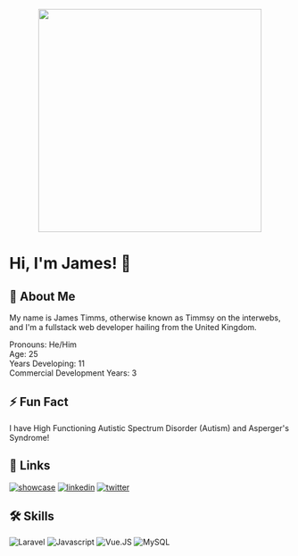 <p align="center">
<img src="https://i.imgur.com/ybzwr2w.png " width="400">
</p>

# Hi, I'm James! 👋


## 🚀 About Me
My name is James Timms, otherwise known as Timmsy on the interwebs, and I'm a fullstack web developer hailing from the United Kingdom.

Pronouns: He/Him  
Age: 25  
Years Developing: 11  
Commercial Development Years:  3


## ⚡️ Fun Fact
I have High Functioning Autistic Spectrum Disorder (Autism) and Asperger's Syndrome!


## 🔗 Links
[![showcase](https://img.shields.io/badge/my_showcase_projects-000?style=for-the-badge&logo=github&logoColor=white)](https://github.com/stars/Timmsy1998/lists/showcase-projects/) 
[![linkedin](https://img.shields.io/badge/linkedin-0A66C2?style=for-the-badge&logo=linkedin&logoColor=white)](https://www.linkedin.com/in/techytimms/)
[![twitter](https://img.shields.io/badge/twitter-1DA1F2?style=for-the-badge&logo=twitter&logoColor=white)](https://twitter.com/IAmTimmsy)


## 🛠 Skills
![Laravel](https://img.shields.io/badge/Laravel-grey?style=for-the-badge&logo=laravel)
![Javascript](https://img.shields.io/badge/Javascript-blue?style=for-the-badge&logo=javascript)
![Vue.JS](https://img.shields.io/badge/Vue.JS-teal?style=for-the-badge&logo=vuedotjs)
![MySQL](https://img.shields.io/badge/MySQL-yellow?style=for-the-badge&logo=mysql)

